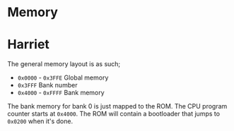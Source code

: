 # Memory

# Harriet

The general memory layout is as such;

- `0x0000` - `0x3FFE` Global memory
- `0x3FFF` Bank number
- `0x4000` - `0xFFFF` Bank memory

The bank memory for bank 0 is just mapped to the ROM.
The CPU program counter starts at `0x4000`. The ROM will contain a bootloader that jumps to `0x0200` when it's done.
